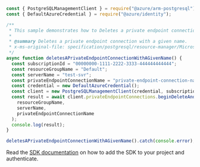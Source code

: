```javascript
const { PostgreSQLManagementClient } = require("@azure/arm-postgresql");
const { DefaultAzureCredential } = require("@azure/identity");

/**
 * This sample demonstrates how to Deletes a private endpoint connection with a given name.
 *
 * @summary Deletes a private endpoint connection with a given name.
 * x-ms-original-file: specification/postgresql/resource-manager/Microsoft.DBforPostgreSQL/stable/2018-06-01/examples/PrivateEndpointConnectionDelete.json
 */
async function deletesAPrivateEndpointConnectionWithAGivenName() {
  const subscriptionId = "00000000-1111-2222-3333-444444444444";
  const resourceGroupName = "Default";
  const serverName = "test-svr";
  const privateEndpointConnectionName = "private-endpoint-connection-name";
  const credential = new DefaultAzureCredential();
  const client = new PostgreSQLManagementClient(credential, subscriptionId);
  const result = await client.privateEndpointConnections.beginDeleteAndWait(
    resourceGroupName,
    serverName,
    privateEndpointConnectionName
  );
  console.log(result);
}

deletesAPrivateEndpointConnectionWithAGivenName().catch(console.error);
```

Read the [SDK documentation](https://github.com/Azure/azure-sdk-for-js/blob/%40azure%2Farm-postgresql_6.0.1/sdk/postgresql/arm-postgresql/README.md) on how to add the SDK to your project and authenticate.

